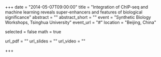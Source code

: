 +++
date = "2014-05-07T09:00:00"
title = "Integration of ChIP-seq and machine learning reveals super-enhancers and features of biological significance"
abstract = ""
abstract_short = ""
event = "Synthetic Biology Workshops, Tsinghua University"
event_url = "#"
location = "Beijing, China"

selected = false
math = true

url_pdf = ""
url_slides = ""
url_video = ""


+++